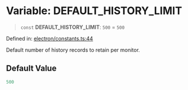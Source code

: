 # Variable: DEFAULT\_HISTORY\_LIMIT

> `const` **DEFAULT\_HISTORY\_LIMIT**: `500` = `500`

Defined in: [electron/constants.ts:44](https://github.com/Nick2bad4u/Uptime-Watcher/blob/dca5483e793478722cd3e6e125cafcec5fc771f0/electron/constants.ts#L44)

Default number of history records to retain per monitor.

## Default Value

```ts
500
```
